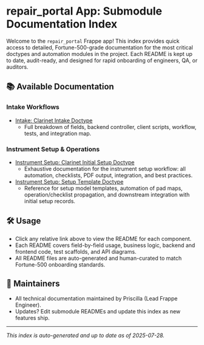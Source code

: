 # repair_portal App: Submodule Documentation Index

Welcome to the `repair_portal` Frappe app! This index provides quick access to detailed, Fortune-500-grade documentation for the most critical doctypes and automation modules in the project. Each README is kept up to date, audit-ready, and designed for rapid onboarding of engineers, QA, or auditors.

## 📚 Available Documentation

### Intake Workflows
- [Intake: Clarinet Intake Doctype](./intake/doctype/clarinet_intake/README.md)
  - Full breakdown of fields, backend controller, client scripts, workflow, tests, and integration map.

### Instrument Setup & Operations
- [Instrument Setup: Clarinet Initial Setup Doctype](./instrument_setup/doctype/clarinet_initial_setup/README.md)
  - Exhaustive documentation for the instrument setup workflow: all automation, checklists, PDF output, integration, and best practices.
- [Instrument Setup: Setup Template Doctype](./instrument_setup/doctype/setup_template/README.md)
  - Reference for setup model templates, automation of pad maps, operation/checklist propagation, and downstream integration with initial setup records.

## 🛠️ Usage
- Click any relative link above to view the README for each component.
- Each README covers field-by-field usage, business logic, backend and frontend code, test scaffolds, and API diagrams.
- All README files are auto-generated and human-curated to match Fortune-500 onboarding standards.

## 🏢 Maintainers
- All technical documentation maintained by Priscilla (Lead Frappe Engineer).
- Updates? Edit submodule READMEs and update this index as new features ship.

---

*This index is auto-generated and up to date as of 2025-07-28.*

